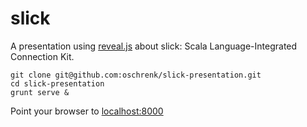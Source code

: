 # slick #

A presentation using [reveal.js](http://lab.hakim.se/reveal-js/#/) about slick: Scala Language-Integrated Connection Kit.

	git clone git@github.com:oschrenk/slick-presentation.git
	cd slick-presentation
	grunt serve &

Point your browser to [localhost:8000](http://localhost:8000/)